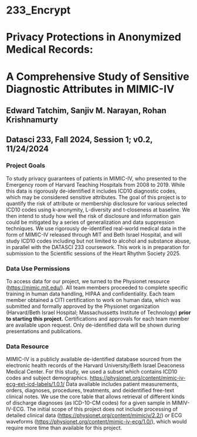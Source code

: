 # 233_Encrypt 
# Privacy Protections in Anonymized Medical Records: 
# A Comprehensive Study of Sensitive Diagnostic Attributes in MIMIC-IV

## Edward Tatchim, Sanjiv M. Narayan, Rohan Krishnamurty
## Datasci 233, Fall 2024, Session 1; v0.2, 11/24/2024

### Project Goals
To study privacy guarantees of patients in MIMIC-IV, who presented to the Emergency room of Harvard Teaching Hospitals from 2008 to 2019. While this data is rigorously de-identified it includes ICD10 diagnostic codes, which may be considered sensitive attributes. The goal of this project is to quantify the risk of attribute or membership disclosure for various selected ICD10 codes using k-anonymity, L-diversity and t-closeness at baseline. We then intend to study how well the risk of disclosure and information gain could be mitigated by a series of generalization and data suppression techniques. We use rigorously de-identified real-world medical data in the form of MIMIC-IV released through MIT and Beth Israel Hospital, and will study ICD10 codes including but not limited to alcohol and substance abuse, in parallel with the DATASCI 233 coursework. This work is in preparation for submission to the Scientific sessions of the Heart Rhythm Society 2025.

### Data Use Permissions
To access data for our project, we turned to the Physionet resource (https://mimic.mit.edu/). All team members proceeded to complete specific training in human data handling, HIPAA and confidentiality. Each team member obtained a CITI certification to work on human data, which was submitted and formally approved by the Physionet organization (Harvard/Beth Israel Hospital; Massachussetts Institute of Technology) **prior to starting this project.** Certifications and approvals for each team member are available upon request. Only de-identified data will be shown during presentations and publications.

### Data Resource
MIMIC-IV is a publicly available de-identified database sourced from the electronic health records of the Harvard University/Beth Israel Deaconess Medical Center. For this study, we used a subset which contains ICD10 codes and subject demographics. 
https://physionet.org/content/mimic-iv-ecg-ext-icd-labels/1.0.1/ Data available includes patient measurements, orders, diagnoses, procedures, treatments, and deidentified free-text clinical notes.  We use the core table that allows retrieval of different kinds of discharge diagnoses (as ICD-10-CM codes) for a given sample in MIMIV-IV-ECG. The initial scope of this project does not include processing of detailed clinical data (https://physionet.org/content/mimiciv/2.2/) or ECG waveforms (https://physionet.org/content/mimic-iv-ecg/1.0/), which would require more time than available for this project. 
